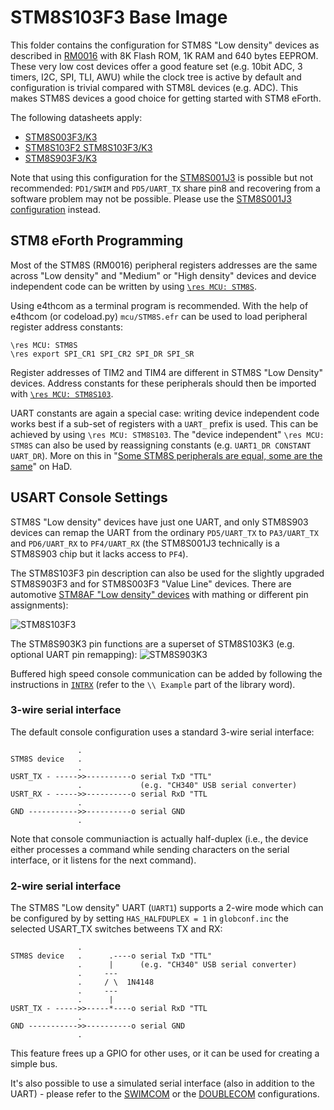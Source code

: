 # STM8S103F3 Base Image

This folder contains the configuration for STM8S "Low density" devices as described in [RM0016](https://www.st.com/resource/en/reference_manual/cd00190271-stm8s-series-and-stm8af-series-8-bit-microcontrollers-stmicroelectronics.pdf) with 8K Flash ROM, 1K RAM and 640 bytes EEPROM. These very low cost devices offer a good feature set (e.g. 10bit ADC, 3 timers, I2C, SPI, TLI, AWU) while the clock tree is active by default and configuration is trivial compared with STM8L devices (e.g. ADC). This makes STM8S devices a good choice for getting started with STM8 eForth.

The following datasheets apply:

* [STM8S003F3/K3](https://www.st.com/resource/en/datasheet/stm8s003f3.pdf)
* [STM8S103F2 STM8S103F3/K3](https://www.st.com/resource/en/datasheet/stm8s103f3.pdf)
* [STM8S903F3/K3](https://www.st.com/resource/en/datasheet/stm8s903f3.pdf)

Note that using this configuration for the [STM8S001J3](https://www.st.com/resource/en/datasheet/stm8s001j3.pdf) is possible but not recommended: `PD1/SWIM` and `PD5/UART_TX` share pin8 and recovering from a software problem may not be possible. Please use the [STM8S001J3 configuration](https://github.com/TG9541/stm8ef/tree/master/STM8S001J3) instead.

## STM8 eForth Programming

Most of the STM8S (RM0016) peripheral registers addresses are the same across "Low density" and "Medium" or "High density" devices and device independent code can be written by using [`\res MCU: STM8S`](https://github.com/TG9541/stm8ef/blob/master/mcu/STM8S.efr).

Using e4thcom as a terminal program is recommended. With the help of e4thcom (or codeload.py) `mcu/STM8S.efr` can be used to load peripheral register address constants:

```Forth
\res MCU: STM8S
\res export SPI_CR1 SPI_CR2 SPI_DR SPI_SR
```

Register addresses of TIM2 and TIM4 are different in STM8S "Low Density" devices. Address constants for these peripherals should then be imported with [`\res MCU: STM8S103`](https://github.com/TG9541/stm8ef/blob/master/mcu/STM8S103.efr).

UART constants are again a special case: writing device independent code works best if a sub-set of registers with a `UART_` prefix is used. This can be achieved by using `\res MCU: STM8S103`. The "device independent" `\res MCU: STM8S` can also be used by reassigning constants (e.g. `UART1_DR CONSTANT UART_DR`). More on this in "[Some STM8S peripherals are equal, some are the same](https://hackaday.io/project/16097-eforth-for-cheap-stm8s-gadgets/log/178072-some-stm8s-peripherals-are-equal-some-are-the-same)" on HaD.

## USART Console Settings

STM8S "Low density" devices have just one UART, and only STM8S903 devices can remap the UART from the ordinary `PD5/UART_TX` to `PA3/UART_TX` and `PD6/UART_RX` to `PF4/UART_RX` (the STM8S001J3 technically is a STM8S903 chip but it lacks access to `PF4`).

The STM8S103F3 pin description can also be used for the slightly upgraded STM8S903F3 and for STM8S003F3 "Value Line" devices. There are automotive [STM8AF "Low density" devices](https://github.com/TG9541/stm8ef/wiki/STM8-Low-Density-Devices) with mathing or different pin assignments):

![STM8S103F3](https://user-images.githubusercontent.com/5466977/96366390-b6abe180-1147-11eb-9333-cf47f83759ba.png)

The STM8S903K3 pin functions are a superset of STM8S103K3 (e.g. optional UART pin remapping):
![STM8S903K3](https://user-images.githubusercontent.com/5466977/96366224-7730c580-1146-11eb-90da-1230533a9505.png)

Buffered high speed console communication can be added by following the instructions in [`INTRX`](https://github.com/TG9541/stm8ef/blob/master/lib/INTRX) (refer to the `\\ Example` part of the library word).

### 3-wire serial interface

The default console configuration uses a standard 3-wire serial interface:

```
               .
STM8S device   .
               .
USRT_TX - ----->>----------o serial TxD "TTL"
               .             (e.g. "CH340" USB serial converter)
USRT_RX - ----->>----------o serial RxD "TTL
               .
GND ----------->>----------o serial GND
               .
```
Note that console communiaction is actually half-duplex (i.e., the device either processes a command while sending characters on the serial interface, or it listens for the next command).  

### 2-wire serial interface

The STM8S "Low density" UART (`UART1`) supports a 2-wire mode which can be configured by by setting `HAS_HALFDUPLEX = 1` in `globconf.inc` the selected USART_TX switches betweens TX and RX:

```
               .
STM8S device   .      .----o serial TxD "TTL"
               .      |      (e.g. "CH340" USB serial converter)
               .     ---
               .     / \  1N4148
               .     ---
               .      |
USRT_TX - ----->>-----*----o serial RxD "TTL
               .
GND ----------->>----------o serial GND
               .
```

This feature frees up a GPIO for other uses, or it can be used for creating a simple bus.

It's also possible to use a simulated serial interface (also in addition to the UART) - please refer to the [SWIMCOM](https://github.com/TG9541/stm8ef/tree/master/SWIMCOM) or the [DOUBLECOM](https://github.com/TG9541/stm8ef/tree/master/DOUBLECOM) configurations.
